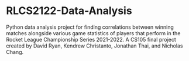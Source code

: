 # RLCS2122-Data-Analysis
Python data analysis project for finding correlations between winning matches alongside various game statistics of players that perform in the Rocket League Championship Series 2021-2022. A CS105 final project created by David Ryan, Kendrew Christanto, Jonathan Thai, and Nicholas Chang.
